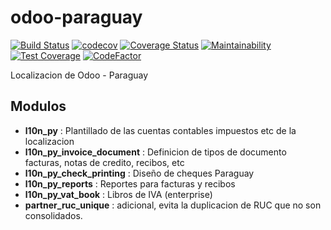 # odoo-paraguay

[![Build Status](https://travis-ci.com/jobiols/test.svg?branch=13.0.sh)](https://travis-ci.com/jobiols/test)
[![codecov](https://codecov.io/gh/jobiols/test/branch/master/graph/badge.svg)](https://codecov.io/gh/jobiols/test)
[![Coverage Status](https://coveralls.io/repos/github/jobiols/test/badge.svg)](https://coveralls.io/github/jobiols/test)
[![Maintainability](https://api.codeclimate.com/v1/badges/281df6a9d8a9d0ce1d8c/maintainability)](https://codeclimate.com/github/jobiols/test/maintainability)
[![Test Coverage](https://api.codeclimate.com/v1/badges/281df6a9d8a9d0ce1d8c/test_coverage)](https://codeclimate.com/github/jobiols/test/test_coverage)
[![CodeFactor](https://www.codefactor.io/repository/github/jobiols/test/badge)](https://www.codefactor.io/repository/github/jobiols/test)

Localizacion de Odoo - Paraguay

## Modulos

- **l10n_py** : Plantillado de las cuentas contables impuestos etc de la localizacion
- **l10n_py_invoice_document** : Definicion de tipos de documento facturas, notas de credito, recibos, etc
- **l10n_py_check_printing** : Diseño de cheques Paraguay
- **l10n_py_reports** : Reportes para facturas y recibos
- **l10n_py_vat_book** : Libros de IVA (enterprise)
- **partner_ruc_unique** : adicional, evita la duplicacion de RUC que no son consolidados.
